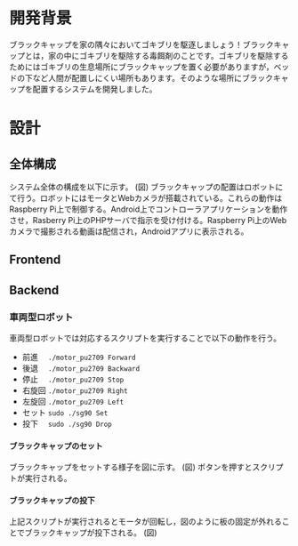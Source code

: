 # 開発背景
ブラックキャップを家の隅々においてゴキブリを駆逐しましょう！ブラックキャップとは，家の中にゴキブリを駆除する毒餌剤のことです。ゴキブリを駆除するためにはゴキブリの生息場所にブラックキャップを置く必要がありますが，ベッドの下など人間が配置しにくい場所もあります。そのような場所にブラックキャップを配置するシステムを開発しました。

# 設計
## 全体構成
システム全体の構成を以下に示す。
(図)
ブラックキャップの配置はロボットにて行う。ロボットにはモータとWebカメラが搭載されている。これらの動作はRaspberry Pi上で制御する。Android上でコントローラアプリケーションを動作させ，Rasberry Pi上のPHPサーバで指示を受け付ける。Raspberry Pi上のWebカメラで撮影される動画は配信され，Androidアプリに表示される。

## Frontend



## Backend

### 車両型ロボット
車両型ロボットでは対応するスクリプトを実行することで以下の動作を行う。

- 前進　 `./motor_pu2709 Forward `
- 後退 　`./motor_pu2709 Backward`
- 停止 　`./motor_pu2709 Stop`
- 右旋回 `./motor_pu2709 Right`
- 左旋回 `./motor_pu2709 Left`
- セット `sudo ./sg90 Set`
- 投下　 `sudo ./sg90 Drop`

#### ブラックキャップのセット
ブラックキャップをセットする様子を図に示す。
(図)
ボタンを押すとスクリプトが実行される。

#### ブラックキャップの投下
上記スクリプトが実行されるとモータが回転し，図のように板の固定が外れることでブラックキャップが投下される。
(図)




